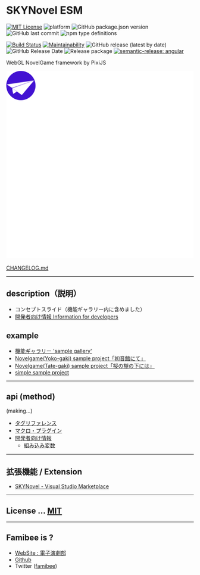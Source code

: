 # SKYNovel ESM
[![MIT License](https://img.shields.io/github/license/famibee/skynovel_esm.svg)](https://github.com/famibee/skynovel_esm/blob/master/LICENSE)
![platform](https://img.shields.io/badge/platform-windows%20%7C%20macos-lightgrey.svg)
![GitHub package.json version](https://img.shields.io/github/package-json/v/famibee/skynovel_esm?color=brightgreen)
![GitHub last commit](https://img.shields.io/github/last-commit/famibee/skynovel_esm)
![npm type definitions](https://img.shields.io/npm/types/skynovel_esm)

[![Build Status](https://app.travis-ci.com/famibee/skynovel_esm.svg?branch=master)](https://app.travis-ci.com/famibee/skynovel_esm)
[![Maintainability](https://api.codeclimate.com/v1/badges/228e91311459ce3f7e10/maintainability)](https://codeclimate.com/github/famibee/skynovel_esm/maintainability)
![GitHub release (latest by date)](https://img.shields.io/github/v/release/famibee/skynovel_esm)
![GitHub Release Date](https://img.shields.io/github/release-date/famibee/skynovel_esm)
![Release package](https://github.com/famibee/skynovel_esm/workflows/Release%20package/badge.svg)
[![semantic-release: angular](https://img.shields.io/badge/semantic--release-angular-e10079?logo=semantic-release)](https://github.com/semantic-release/semantic-release)

WebGL NovelGame framework by PixiJS

![logo.svg](https://raw.githubusercontent.com/famibee/skynovel_esm/master/test/icon.svg)

[CHANGELOG.md](CHANGELOG.md)

---
## description（説明）

- コンセプトスライド（機能ギャラリー内に含めました）
- [開発者向け情報 Information for developers](https://famibee.github.io/skynovel_esm/dev.html)

## example

- [機能ギャラリー 'sample gallery'](https://famibee.github.io/SKYNovel_gallery/)
- [Novelgame(Yoko-gaki) sample project「初音館にて」](https://github.com/famibee/SKYNovel_esm_hatsune)
- [Novelgame(Tate-gaki) sample project「桜の樹の下には」](https://github.com/famibee/SKYNovel_esm_uc)
- [simple sample project](https://github.com/famibee/SKYNovel_esm_sample)

---
## api (method)

(making...)

- [タグリファレンス](https://famibee.github.io/SKYNovel_esm/tag.html)
- [マクロ・プラグイン](https://famibee.github.io/SKYNovel_esm/macro_plg.html)
- [開発者向け情報](https://famibee.github.io/SKYNovel_esm/dev.html)
	- [組み込み変数](https://famibee.github.io/SKYNovel_esm/dev.html#reserve_value_save)

---
## 拡張機能 / Extension
 - [SKYNovel - Visual Studio Marketplace](https://marketplace.visualstudio.com/itesm?itemName=famibee.skynovel)

---
## License ... [MIT](LICENSE)

---
## Famibee is ?
- [WebSite : 電子演劇部](https://famibee.blog.fc2.com/)
- [Github](https://github.com/famibee/SKYNovel_esm)
- Twitter ([famibee](https://twitter.com/famibee))
